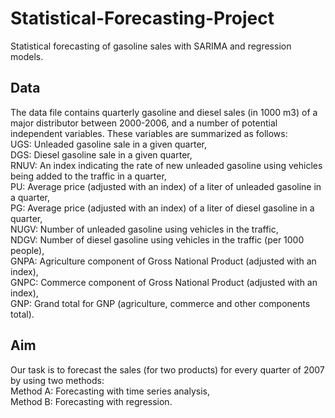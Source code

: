 # Statistical-Forecasting-Project
Statistical forecasting of gasoline sales with SARIMA and regression models.
## Data
The data file contains quarterly gasoline and diesel sales (in 1000 m3) of a major distributor between 2000-2006, and a number of potential independent variables.
These variables are summarized as follows:\
UGS: Unleaded gasoline sale in a given quarter,\
DGS: Diesel gasoline sale in a given quarter,\
RNUV: An index indicating the rate of new unleaded gasoline using vehicles being added
to the traffic in a quarter,\
PU: Average price (adjusted with an index) of a liter of unleaded gasoline in a quarter,\
PG: Average price (adjusted with an index) of a liter of diesel gasoline in a quarter,\
NUGV: Number of unleaded gasoline using vehicles in the traffic,\
NDGV: Number of diesel gasoline using vehicles in the traffic (per 1000 people),\
GNPA: Agriculture component of Gross National Product (adjusted with an index),\
GNPC: Commerce component of Gross National Product (adjusted with an index),\
GNP: Grand total for GNP (agriculture, commerce and other components total).

## Aim
Our task is to forecast the sales (for two products) for every quarter of 2007
by using two methods:\
Method A: Forecasting with time series analysis,\
Method B: Forecasting with regression.
